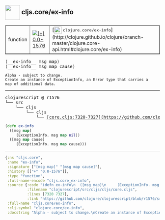 ## <img width="48px" valign="middle" src="http://i.imgur.com/Hi20huC.png"> cljs.core/ex-info

 <table border="1">
<tr>
<td>function</td>
<td><a href="https://github.com/cljsinfo/api-refs/tree/0.0-1576"><img valign="middle" alt="[+] 0.0-1576" src="https://img.shields.io/badge/+-0.0--1576-lightgrey.svg"></a> </td>
<td>
[<img height="24px" valign="middle" src="http://i.imgur.com/1GjPKvB.png"> <samp>clojure.core/ex-info</samp>](http://clojure.github.io/clojure/branch-master/clojure.core-api.html#clojure.core/ex-info)
</td>
</tr>
</table>

 <samp>
(__ex-info__ msg map)<br>
(__ex-info__ msg map cause)<br>
</samp>

```
Alpha - subject to change.
Create an instance of ExceptionInfo, an Error type that carries a
map of additional data.
```

---

 <pre>
clojurescript @ r1576
└── src
    └── cljs
        └── cljs
            └── <ins>[core.cljs:7320-7327](https://github.com/clojure/clojurescript/blob/r1576/src/cljs/cljs/core.cljs#L7320-L7327)</ins>
</pre>

```clj
(defn ex-info
  ([msg map]
     (ExceptionInfo. msg map nil))
  ([msg map cause]
     (ExceptionInfo. msg map cause)))
```


---

```clj
{:ns "cljs.core",
 :name "ex-info",
 :signature ["[msg map]" "[msg map cause]"],
 :history [["+" "0.0-1576"]],
 :type "function",
 :full-name-encode "cljs.core_ex-info",
 :source {:code "(defn ex-info\n  ([msg map]\n     (ExceptionInfo. msg map nil))\n  ([msg map cause]\n     (ExceptionInfo. msg map cause)))",
          :filename "clojurescript/src/cljs/cljs/core.cljs",
          :lines [7320 7327],
          :link "https://github.com/clojure/clojurescript/blob/r1576/src/cljs/cljs/core.cljs#L7320-L7327"},
 :full-name "cljs.core/ex-info",
 :clj-symbol "clojure.core/ex-info",
 :docstring "Alpha - subject to change.\nCreate an instance of ExceptionInfo, an Error type that carries a\nmap of additional data."}

```
